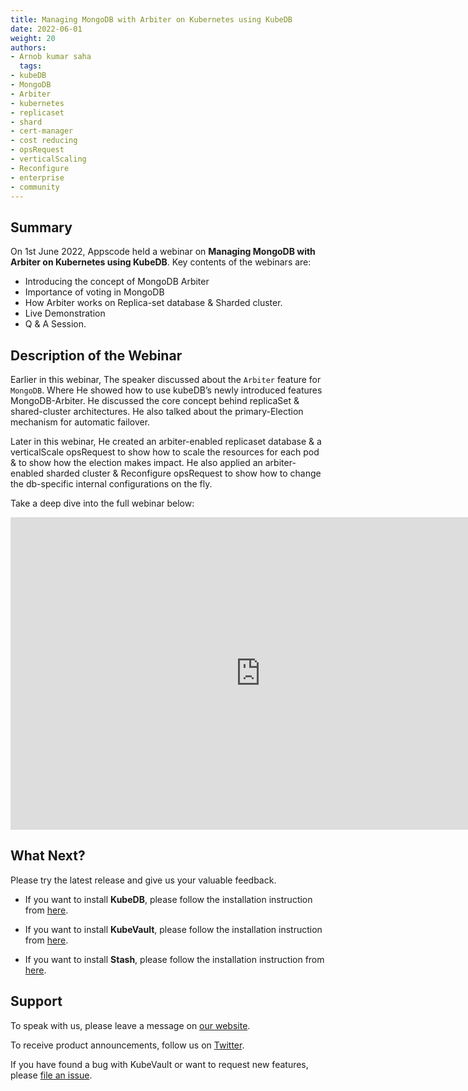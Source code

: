 ```yaml
---
title: Managing MongoDB with Arbiter on Kubernetes using KubeDB
date: 2022-06-01
weight: 20
authors:
- Arnob kumar saha
  tags:
- kubeDB
- MongoDB
- Arbiter
- kubernetes
- replicaset
- shard
- cert-manager
- cost reducing
- opsRequest
- verticalScaling
- Reconfigure
- enterprise
- community
---
```


## Summary

On 1st June 2022, Appscode held a webinar on **Managing MongoDB with Arbiter on Kubernetes using KubeDB**. Key contents of the webinars are:
- Introducing the concept of MongoDB Arbiter
- Importance of voting in MongoDB
- How Arbiter works on Replica-set database & Sharded cluster.
- Live Demonstration
- Q & A Session.



## Description of the Webinar

Earlier in this webinar, The speaker discussed about the `Arbiter` feature for `MongoDB`. Where He showed how to use kubeDB’s newly introduced features MongoDB-Arbiter. 
He discussed the core concept behind replicaSet & shared-cluster architectures. He also talked about the primary-Election mechanism for automatic failover.


Later in this webinar, He created an arbiter-enabled replicaset database & a verticalScale opsRequest to show how to scale the resources for each pod & to show how the election makes impact.
He also applied an arbiter-enabled sharded cluster & Reconfigure opsRequest to show how to change the db-specific internal configurations on the fly.



Take a deep dive into the full webinar below:

<iframe width="800" height="500" src="https://www.youtube.com/embed/QIDlhiEOvEg" title="YouTube video player" frameborder="0" allow="accelerometer; autoplay; clipboard-write; encrypted-media; gyroscope; picture-in-picture" allowfullscreen></iframe>

## What Next?

Please try the latest release and give us your valuable feedback.

* If you want to install **KubeDB**, please follow the installation instruction from [here](https://kubedb.com/docs/v2021.12.21/welcome/).

* If you want to install **KubeVault**, please follow the installation instruction from [here](https://kubevault.com/docs/v2022.01.11/setup/).

* If you want to install **Stash**, please follow the installation instruction from [here](https://stash.run/docs/v2021.11.24/setup/).



## Support

To speak with us, please leave a message on [our website](https://appscode.com/contact/).

To receive product announcements, follow us on [Twitter](https://twitter.com/KubeVault).

If you have found a bug with KubeVault or want to request new features, please [file an issue](https://github.com/kubevault/project/issues/new).
